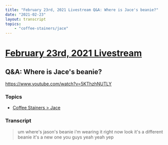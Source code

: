 ```yaml
---
title: "February 23rd, 2021 Livestream Q&A: Where is Jace's beanie?"
date: "2021-02-23"
layout: transcript
topics:
    - "coffee-stainers/jace"
---
```

# [February 23rd, 2021 Livestream](../2021-02-23.md)
## Q&A: Where is Jace's beanie?
https://www.youtube.com/watch?v=5KThzhNUTLY

### Topics
* [Coffee Stainers > Jace](../topics/coffee-stainers/jace.md)

### Transcript

> um where's jason's beanie i'm wearing it right now look it's a different beanie it's a new one you guys yeah yeah yep
